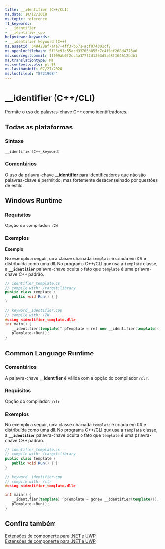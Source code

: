 ```yaml
---
title: __identifier (C++/CLI)
ms.date: 10/12/2018
ms.topic: reference
f1_keywords:
- __identifier
- __identifier_cpp
helpviewer_keywords:
- __identifier keyword [C++]
ms.assetid: 348428af-afa7-4ff3-b571-acf874301cf2
ms.openlocfilehash: 5f95e9fc55acd33705b855c7c4f0ef268d4776a0
ms.sourcegitcommit: 1f009ab0f2cc4a177f2d1353d5a38f164612bdb1
ms.translationtype: MT
ms.contentlocale: pt-BR
ms.lasthandoff: 07/27/2020
ms.locfileid: "87219684"
---
```

# <a name="__identifier-ccli"></a>__identifier (C++/CLI)

Permite o uso de palavras-chave C++ como identificadores.

## <a name="all-platforms"></a>Todas as plataformas

### <a name="syntax"></a>Sintaxe

```cpp
__identifier(C++_keyword)
```

### <a name="remarks"></a>Comentários

O uso da palavra-chave **__identifier** para identificadores que não são palavras-chave é permitido, mas fortemente desaconselhado por questões de estilo.

## <a name="windows-runtime"></a>Windows Runtime

### <a name="requirements"></a>Requisitos

Opção do compilador: `/ZW`

### <a name="examples"></a>Exemplos

**Exemplo**

No exemplo a seguir, uma classe chamada `template` é criada em C# e distribuída como uma dll. No programa C++/CLI que usa a `template` classe, a **`__identifier`** palavra-chave oculta o fato que `template` é uma palavra-chave C++ padrão.

```csharp
// identifier_template.cs
// compile with: /target:library
public class template {
   public void Run() { }
}
```

```cpp
// keyword__identifier.cpp
// compile with: /ZW
#using <identifier_template.dll>
int main() {
   __identifier(template)^ pTemplate = ref new __identifier(template)();
   pTemplate->Run();
}
```

## <a name="common-language-runtime"></a>Common Language Runtime

### <a name="remarks"></a>Comentários

A palavra-chave **__identifier** é válida com a opção do compilador `/clr`.

### <a name="requirements"></a>Requisitos

Opção do compilador: `/clr`

### <a name="examples"></a>Exemplos

No exemplo a seguir, uma classe chamada `template` é criada em C# e distribuída como uma dll. No programa C++/CLI que usa a `template` classe, a **`__identifier`** palavra-chave oculta o fato que `template` é uma palavra-chave C++ padrão.

```csharp
// identifier_template.cs
// compile with: /target:library
public class template {
   public void Run() { }
}
```

```cpp
// keyword__identifier.cpp
// compile with: /clr
#using <identifier_template.dll>

int main() {
   __identifier(template) ^pTemplate = gcnew __identifier(template)();
   pTemplate->Run();
}
```

## <a name="see-also"></a>Confira também

[Extensões de componente para .NET e UWP](component-extensions-for-runtime-platforms.md)<br/>
[Extensões de componente para .NET e UWP](component-extensions-for-runtime-platforms.md)
